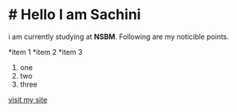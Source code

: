 # # Hello I am Sachini
i am currently studying at **NSBM**. Following are my noticible points.

*item 1
*item 2
*item 3
1. one
2. two
3. three

[visit my site](https://github.com/sachiniamani)



